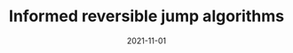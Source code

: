 ---
title: "Informed reversible jump algorithms"
collection: publications
permalink: /publication/2019-11-01-efficient-RJ
date: 2021-11-01
authors: Gagnon P.
year: 2021
venue: 'Electronic Journal of Statistics'
citation: # 'Your Name, You. (2009). &quot;Paper Title Number 1.&quot; <i>Journal 1</i>. 1(1).'
overwrite_link: 'https://doi.org/10.1214/21-EJS1877'
---
